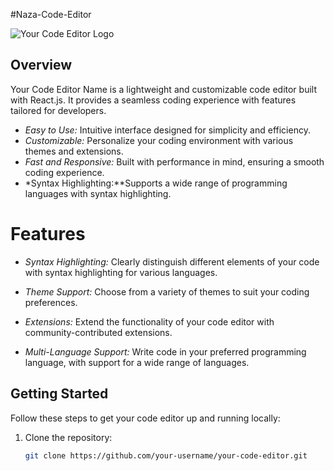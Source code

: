 #Naza-Code-Editor

![Your Code Editor Logo](link/to/your/logo.png)

## Overview

Your Code Editor Name is a lightweight and customizable code editor built with React.js. It provides a seamless coding experience with features tailored for developers.

- *Easy to Use:* Intuitive interface designed for simplicity and efficiency.
- *Customizable:* Personalize your coding environment with various themes and extensions.
- *Fast and Responsive:* Built with performance in mind, ensuring a smooth coding experience.
- *Syntax Highlighting:**Supports a wide range of programming languages with syntax highlighting.

# Features

- *Syntax Highlighting:* Clearly distinguish different elements of your code with syntax highlighting for various languages.

- *Theme Support:* Choose from a variety of themes to suit your coding preferences.

- *Extensions:* Extend the functionality of your code editor with community-contributed extensions.

- *Multi-Language Support:* Write code in your preferred programming language, with support for a wide range of languages.

## Getting Started

Follow these steps to get your code editor up and running locally:

1. Clone the repository:

   ```bash
   git clone https://github.com/your-username/your-code-editor.git
